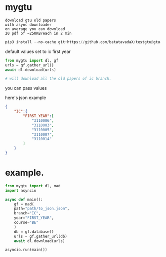 # mygtu

```text
download gtu old papers 
with async downloader
on average you can download 
20 pdf of ~250KB/each in 2 min
```

```py
pip3 install --no-cache git+https://github.com/batatavadaX/testgtu@gtu-z
```

default values set to ic first year

```py
from mygtu import dl, gf
urls = gf.gather_url()
await dl.download(urls)

# will download all the old papers of ic branch.
```

you can pass values

here's json example

```json
{
    "IC":{
        "FIRST_YEAR":[
            "3110006",
            "3110003",
            "3110005",
            "3110007",
            "3110014"
        ]
    }
}
```

# example.
```py
from mygtu import dl, mad
import asyncio

async def main():
    gf = mad(
    path="path/to_json.json", 
    branch="IC", 
    year="FIRST_YEAR",
    course="BE"
    )
    db = gf.database()
    urls = gf.gather_url(db)
    await dl.download(urls)

asyncio.run(main())
```
